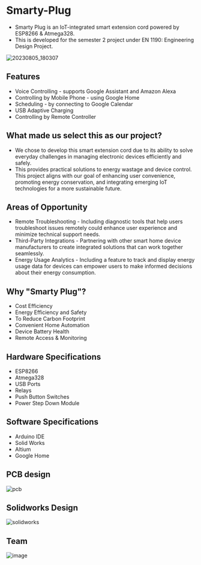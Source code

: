 # Smarty-Plug
* Smarty Plug is an IoT-integrated smart extension cord powered by ESP8266 & Atmega328.
* This is developed for the semester 2 project under EN 1190: Engineering Design Project.
  
![20230805_180307](https://github.com/LasithaAmarasinghe/Smarty-Plug/assets/106037441/18de8a2d-b9eb-4888-816d-3e4946caaf79)

## Features
 
* Voice Controlling - supports Google Assistant and Amazon Alexa
* Controlling by Mobile Phone - using Google Home 
* Scheduling - by connecting to Google Calendar
* USB Adaptive Charging
* Controlling by Remote Controller

## What made us select this as our project?

* We chose to develop this smart extension cord due to its ability to solve everyday challenges in managing electronic devices efficiently and safely.
* This provides practical solutions to energy wastage and device control. This project aligns with our goal of enhancing user convenience, promoting energy conservation, and integrating emerging IoT technologies for a more sustainable future.

## Areas of Opportunity

* Remote Troubleshooting - Including diagnostic tools that help users troubleshoot issues remotely could enhance user experience and minimize technical support needs.
* Third-Party Integrations - Partnering with other smart home device manufacturers to create integrated solutions that can work together seamlessly.
* Energy Usage Analytics - Including a feature to track and display energy usage data for devices can empower users to make informed decisions about their energy consumption.

## Why "Smarty Plug"?

* Cost Efficiency
* Energy Efficiency and Safety
* To Reduce Carbon Footprint
* Convenient Home Automation
* Device Battery Health
* Remote Access & Monitoring

## Hardware Specifications

* ESP8266
* Atmega328
* USB Ports
* Relays
* Push Button Switches
* Power Step Down Module

## Software Specifications

* Arduino IDE
* Solid Works
* Altium
* Google Home

## PCB design

![pcb](https://github.com/LasithaAmarasinghe/Smarty-Plug/assets/106037441/c4067350-08f6-48c0-a987-197e09814b93)

## Solidworks Design

![solidworks](https://github.com/LasithaAmarasinghe/Smarty-Plug/assets/106037441/df30b340-38dd-4b4b-93a3-ee9717be19d6)

## Team

![image](https://github.com/LasithaAmarasinghe/Smarty-Plug/assets/106037441/1e53f2e7-6078-4a04-b4ee-c26480316bee)
